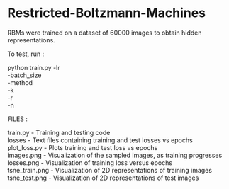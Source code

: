 # Restricted-Boltzmann-Machines
RBMs were trained on a dataset of 60000 images to obtain hidden representations.  
  
To test, run :   

python train.py -lr 		<learning rate>   
				-batch_size <batch size>  
				-method 	<cd or gibbs>  
				-k			<k for cd>  
				-r 	 		<r for cd>  
				-n			<num hidden units>  
				-p 			<momentum>  
  



FILES :   

train.py    	- 	Training and testing code  
losses 			- 	Text files containing training and test losses vs epochs  
plot_loss.py 	- 	Plots training and test loss vs epochs  
images.png		- 	Visualization of the sampled images, as training progresses  
losses.png 		- 	Visualization of training loss versus epochs  
tsne_train.png 	- 	Visualization of 2D representations of training images  
tsne_test.png 	- 	Visualization of 2D representations of test images  
